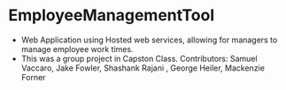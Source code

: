 # EmployeeManagementTool

- Web Application using Hosted web services, allowing for managers to manage employee work times. 
- This was a group project in Capston Class. Contributors: Samuel Vaccaro, Jake Fowler,  Shashank Rajani , George Heiler, Mackenzie Forner  
